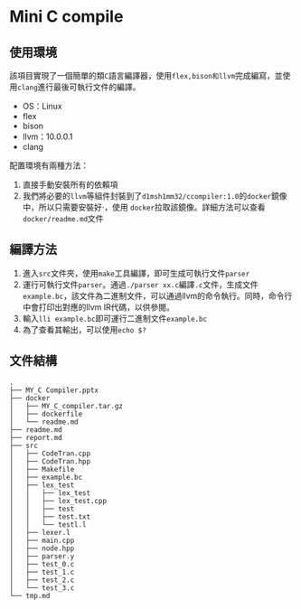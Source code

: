 # Mini C compile

## 使用環境
該項目實現了一個簡單的類`C`語言編譯器，使用`flex,bison和llvm`完成編寫，並使用`clang`進行最後可執行文件的編譯。

* OS：Linux
* flex
* bison
* llvm：10.0.0.1
* clang

配置環境有兩種方法：

1. 直接手動安裝所有的依賴項
2. 我們將必要的`llvm`等組件封裝到了`d1msh1mm32/ccompiler:1.0`的`docker`鏡像中，所以只需要安裝好·，使用 `docker`拉取該鏡像。詳細方法可以查看`docker/readme.md`文件

## 編譯方法

1. 進入`src`文件夾，使用`make`工具編譯，即可生成可執行文件`parser`
2. 運行可執行文件`parser`。通過`./parser xx.c`編譯`.c`文件，生成文件`example.bc`，該文件為二進制文件，可以通過llvm的命令執行。同時，命令行中會打印出對應的llvm IR代碼，以供參閱。
3. 輸入`lli example.bc`即可運行二進制文件`example.bc`
4. 為了查看其輸出，可以使用`echo $?`

## 文件結構

```shell
.
├── MY_C Compiler.pptx
├── docker
│   ├── MY_C_compiler.tar.gz
│   ├── dockerfile
│   └── readme.md
├── readme.md
├── report.md
├── src
│   ├── CodeTran.cpp
│   ├── CodeTran.hpp
│   ├── Makefile
│   ├── example.bc
│   ├── lex_test
│   │   ├── lex_test
│   │   ├── lex_test.cpp
│   │   ├── test
│   │   ├── test.txt
│   │   └── testl.l
│   ├── lexer.l
│   ├── main.cpp
│   ├── node.hpp
│   ├── parser.y
│   ├── test_0.c
│   ├── test_1.c
│   ├── test_2.c
│   └── test_3.c
└── tmp.md
```
